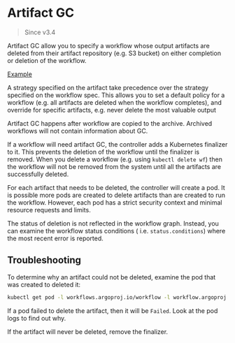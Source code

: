 # Artifact GC

> Since v3.4

Artifact GC allow you to specify a workflow whose output artifacts are deleted from their artifact repository (e.g. S3
bucket) on either completion or deletion of the workflow.

[Example](../examples/artifact-gc-workflow.yaml)

A strategy specified on the artifact take precedence over the strategy specified on the workflow spec. This allows you
to set a default policy for a workflow (e.g. all artifacts are deleted when the workflow completes), and override for
specific artifacts, e.g. never delete the most valuable output

Artifact GC happens after workflow are copied to the archive. Archived workflows will not contain information about GC.

If a workflow will need artifact GC, the controller adds a Kubernetes finalizer to it. This prevents the deletion of the
workflow until the finalizer is removed. When you delete a workflow (e.g. using `kubectl delete wf`) then the workflow
will not be removed from the system until all the artifacts are successfully deleted.

For each artifact that needs to be deleted, the controller will create a pod. It is possible more pods are created to
delete artifacts than are created to run the workflow. However, each pod has a strict security context and minimal
resource requests and limits.

The status of deletion is not reflected in the workflow graph. Instead, you can examine the workflow status conditions (
i.e. `status.conditions`) where the most recent error is reported.

## Troubleshooting

To determine why an artifact could not be deleted, examine the pod that was created to deleted it:

```bash
kubectl get pod -l workflows.argoproj.io/workflow -l workflow.argoproj.io/component=artifact-gc
```

If a pod failed to delete the artifact, then it will be `Failed`. Look at the pod logs to find out why.

If the artifact will never be deleted, remove the finalizer. 